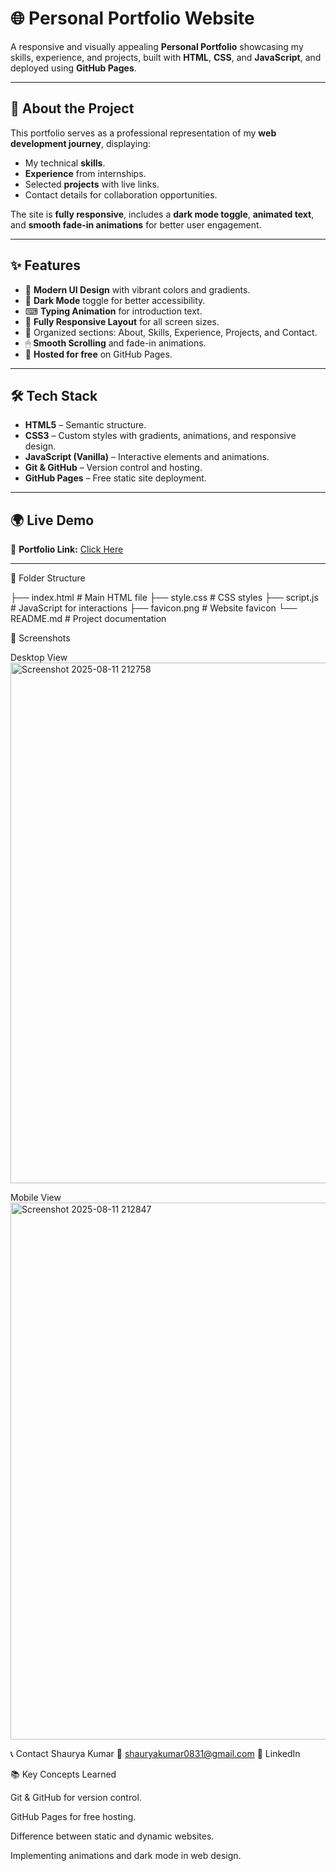 # 🌐 Personal Portfolio Website

A responsive and visually appealing **Personal Portfolio** showcasing my skills, experience, and projects, built with **HTML**, **CSS**, and **JavaScript**, and deployed using **GitHub Pages**.

---

## 📖 About the Project
This portfolio serves as a professional representation of my **web development journey**, displaying:
- My technical **skills**.
- **Experience** from internships.
- Selected **projects** with live links.
- Contact details for collaboration opportunities.

The site is **fully responsive**, includes a **dark mode toggle**, **animated text**, and **smooth fade-in animations** for better user engagement.

---

## ✨ Features
- 🎨 **Modern UI Design** with vibrant colors and gradients.
- 🌙 **Dark Mode** toggle for better accessibility.
- ⌨ **Typing Animation** for introduction text.
- 📱 **Fully Responsive Layout** for all screen sizes.
- 📂 Organized sections: About, Skills, Experience, Projects, and Contact.
- 🖱 **Smooth Scrolling** and fade-in animations.
- 🚀 **Hosted for free** on GitHub Pages.

---

## 🛠 Tech Stack
- **HTML5** – Semantic structure.
- **CSS3** – Custom styles with gradients, animations, and responsive design.
- **JavaScript (Vanilla)** – Interactive elements and animations.
- **Git & GitHub** – Version control and hosting.
- **GitHub Pages** – Free static site deployment.

---

## 🌍 Live Demo
🔗 **Portfolio Link:** [Click Here](https://hackerboy31.github.io/portfolio/)

---

📂 Folder Structure

├── index.html      # Main HTML file
├── style.css       # CSS styles
├── script.js       # JavaScript for interactions
├── favicon.png     # Website favicon
└── README.md       # Project documentation

📸 Screenshots

Desktop View
<img width="1886" height="833" alt="Screenshot 2025-08-11 212758" src="https://github.com/user-attachments/assets/d71f11c6-9a8b-4968-af93-5bf3f95028ed" />

Mobile View
<img width="947" height="859" alt="Screenshot 2025-08-11 212847" src="https://github.com/user-attachments/assets/79a71ba7-1d51-4740-8afd-421ccd58cf4b" />


📞 Contact
Shaurya Kumar
📧 shauryakumar0831@gmail.com
🔗 LinkedIn

📚 Key Concepts Learned

Git & GitHub for version control.

GitHub Pages for free hosting.

Difference between static and dynamic websites.

Implementing animations and dark mode in web design.
